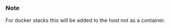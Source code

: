 <!-- usedin: [ _legacy_docker/AddOns/logentries.md, _maestro/AddOns/logentries.md, _node/addons/logentries.md, _rails/AddOns/logentries.md] -->


### Note

For docker stacks this will be added to the host not as a container.




